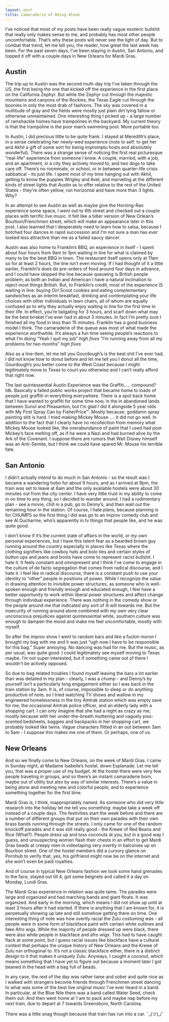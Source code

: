 ```yaml
---
layout: post
title: Camaraderie of Being Alone
---
```


I’ve noticed that most of my posts have been really vague esoteric bullshit that really only makes sense to me, and probably has most other people uncomfortable. That’s why these posts will never see the light of day. But to combat that trend, let me tell you, the reader, how great the last week has been. For the past seven days, I’ve been staying in Austin, San Antonio, and topped it off with a couple days in New Orleans for Mardi Gras.

## Austin
The trip up to Austin was the second multi-day trip I’ve taken through the US, the first being the one that kicked off the experience in the first place on the California Zephyr. But while the Zephyr cut through the majestic mountains and canyons of the Rockies, the Texas Eagle cut through the boonies in only the most drab of fashions. The sky was covered in a multitude of gray and the fields were mostly just plain dirt lying fallow or otherwise unmaintained. 
One interesting thing I picked up - a large number of ramshackle homes have trampolines in the backyard. My current theory is that the trampoline is the poor man’s swimming pool. More portable too. 

In Austin, I did precious little to be quite frank. I stayed at Meredith’s place, in a sense celebrating her newly-wed experience (note to self: to get her and Akhil a gift of some sort for being impromptu hosts and absolutely wonderful). There was a strange sense of noticing the first real picturesque “real-life” experience from someone I know. A couple, married, with a job, and an apartment, in a city they actively moved to, and two dogs to take care off. There’s no roommate, or school, or in between quarter-life crisis sabbatical - its just life. I spent most of my time hanging out with Akhil, getting to know the puppies Wrigley and Avel, and marveling at the different kinds of street lights that Austin as to offer relative to the rest of the United States - they’re often yellow, run horizontal and have more than 3 lights. Why?

In an attempt to see Austin as well as maybe give the Horning-Rao experience some space, I went out to 6th street and checked out a couple places with terrific live music. It felt like a tidier version of New Orlean’s Bourbon/Frenchmen street, which will make an appearance later in this post. I also learned that I desperately need to learn how to salsa, because I botched four dances in rapid succession and I’m not sure a man has ever looked less attractive than me as a failed saucy dancer.

Austin was also home to Franklin’s BBQ, an experience in itself - I spent about four hours from 9am to 1pm waiting in line for what is claimed by many to be the best BBQ in town. The restaurant itself opens only at 11am so for at least 2 hours, the line isn’t even moving. If I had thought of it a little earlier, Franklin’s does do pre-orders of food around four days in advance, and I could have skipped the line because queueing is British people problem; as both an Indian and American I have a natural inclination to reject most things British. But, to Franklin’s credit, most of the experience IS waiting in line: buying Girl Scout cookies and eating complementary sandwiches as an interim breakfast, drinking and contemplating your life choices with other individuals in lawn chairs, all of whom are equally confused as to why they actually enjoy waiting in line for the first time in their life. In effect, you’re tailgating for 3 hours, and scarf down what may be the best brisket I’ve ever had in about 3 minutes. In fact I’m pretty sure I finished all my food in less than 15 minutes. Franklin has a good business model I think. The camaraderie of the queue was most of what made the experience worthwhile. It’s always a fun time seeing people’s reactions to what I’m doing “Yeah I quit my job” *high fives* “I’m running away from all my problems for two months” *high fives* 

Also as a line-item, let me tell you Gourdough’s is the best shit I’ve ever had, I did not know how to donut before and let me tell you I donut all the time, Gourdough’s you better come to the West Coast because I might legitimately move to Texas to court you otherwise and I can’t really afford that right now.

The last quintessential Austin Experience was the Graffiti..... compound? Idk. Basically a failed public works project that became home to loads of people just graffiti-in everything everywhere. There is a spot back home that I have wanted to graffiti for some time now, in the in abandoned lands between Sunol and Pleasanton, but I’m glad I did it alongside 5 year olds with My First Spray Can by FisherPrice™. Mostly because, goddamn spray painting shit is hard. I tried making Mickey Mouse .... it did not go well. In addition to the fact that I clearly have no recollection from memory what Mickey Mouse looked like, the overabundance of paint that I used had poor Mickey’s face melting off, as if he were a Nazi and had burned alive by the Ark of the Covenant. I suppose there are rumors that Walt Disney himself was an Anti-Semite, but I think we could have spared Mr. Mouse his terrible fate.

## San Antonio
I didn’t actually intend to do much in San Antonio - so the result was I became a wandering hobo for about 9 hours, and as I arrived at 9pm, the train was set to leave at 6am and the only available hostels were about 30 minutes out from the city center. I have very little trust in my ability to come in on time to any thing, so I decided to wander around. I had a rudimentary plan - see a movie, chill in a pub, go to Denny’s, and then wait out the remaining hour in the station. Of course, I hate plans, because planning is for CHUMPS so the first thing I did was go to an improv comedy club and see Al Ducharme, who’s apparently in tv things that people like, and he was quite good.

I don’t know if it’s the current state of affairs in the world, or my own personal experiences, but I have this latent fear as a bearded brown guy running around the country especially in places like Texas where the clothing signifiers like cowboy hats and bolo ties and certain styles of button ups and jeans and boots have come to represent racist bullshit. I hate it. It feels constant and omnipresent and I think I’ve come to engage in the culture of de facto segregation that comes from radical discourse, and I hate it. I feel like in radical discourse, there is a constant push to use your identity to “other” people in positions of power. While I recognize the value in drawing attention to invisible power structures,  as someone who is well-spoken enough and friendly enough and educated enough, I feel have a better opportunity to work within liberal power structures and affect change through individual experience. There was nothing in the comedy show or the people around me that indicated any sort of ill will towards me. But the insecurity of running around alone combined with my own very clear unconscious prejudices against quintessential white, southern culture was enough to dampen the mood and make me feel uncomfortable, mostly with myself.

So after the improv show I went to random bars and like a fuckin moron I brought my bag with me and it was just “ugh now I have to be responsible for this bag.” Super annoying. No dancing was had for me. But the music, as per usual, was quite good. I could legitimately see myself moving to Texas maybe. I’m not super interested, but if something came out of there I wouldn’t be actively opposed.

So due to bag related troubles I found myself leaving the bars a lot earlier than was detailed in my plan - clearly, I was a chump -  and Denny’s by yourself isn’t a particularly long engagement either so I was back in the train station by 3am. It is, of course, impossible to sleep or do anything productive of note, so I tried watching TV shows and wallow in my engineered homelessness in the tiny Amtrak station which was empty save for me, the occasional Amtrak police officer, and an elderly lady with a shopping cart. I can only imagine that she had a night as crazy as me, mostly because with her under-the-breath muttering and vaguely piss-scented bedsheets, baggies and backpacks in her shopping cart, we probably looked like twins. Vague characters flitted in an out between 3am to 5am - I suppose this makes me one of them. Or perhaps, one of us.

## New Orleans

And so we finally come to New Orleans, on the week of Mardi Gras. I came in Sunday night, at Madame Isabelle’s hostel, down Esplanade. Let me tell you, that was a proper use of my budget. At the hostel there were very few people traveling in groups, and so there’s an instant camaraderie born, maybe out of utility but also by way of similar interests. There’s a value in being alone and meeting new and colorful people, and to experience something together for the first time.

Mardi Gras is, I think, inappropriately named. As someone who did very little research into the holiday let me tell you something: maybe take a week off instead of a couple days. The festivities start the week before and there are a number of different groups that put on their own parades with their own brass bands running through the streets. I only came for one of the random knockoff parades and it was still really good - the Krewe of Red Beans and Rice (What?). People dress up and toss coconuts at you, but in a good way I guess, and unsuspecting women flash their chests in an effort to get Mardi Gras beads at creepy men in videotaping very overtly in balconies up on Bourbon street. One of the hostel members did a cursory glance on Pornhub to verify that, yes, his girlfriend might now be on the internet and she won’t even be paid royalties. 

And of course in typical New Orleans fashion we took some hand grenades to the face, stayed out till 4, got some beignets and called it a day on Monday, Lundi Gras. 

The Mardi Gras experience in relation was quite tame. The parades were large and organized and had marching bands and giant floats. It was organized. And early in the morning, which means I did not show up until at least 3 hours after it had started. If there is anything that I am known for, it is perpetually showing up late and still somehow getting there on time. One interesting thing of note was how overtly racial the Zulu costuming was - all people were in some form of blackface paint with certain white outlines and fake Afro wigs. While the majority of people dressed up were black, there were also white people in blackface and afro wigs. This had to have caught flack at some point, but I guess racial issues like blackface have a cultural context that perhaps the unique history of New Orleans and the Krewe of Zulu run orthogonal to. It’s not a classic blackface either, there is a distinct design to it that makes it uniquely Zulu. Anyways, I caught a coconut, which means something that I have yet to figure out because a moment later I got beaned in the head with a bag full of beads. 

In any case, the rest of the day was rather tame and sober and quite nice as I walked  with strangers become friends through Frenchmen street dancing to what was some of the best live original music I’ve ever heard in a band. In particular, at the Blue Nile there was a band called Water Seed, check them out. And then went home at 1 am to pack and maybe nap before my next train, due to depart at 7 towards Greensboro, North Carolina.

There was a little snag though because that train has run into a car. ¯\_(ツ)_/¯ 
